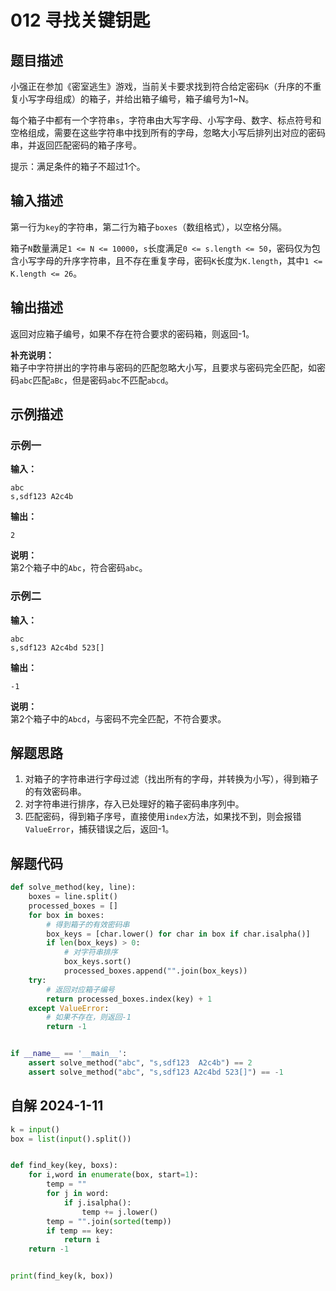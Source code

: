 # 012 寻找关键钥匙

## 题目描述

小强正在参加《密室逃生》游戏，当前关卡要求找到符合给定密码`K`（升序的不重复小写字母组成）的箱子，并给出箱子编号，箱子编号为1\~N。

每个箱子中都有一个字符串`s`，字符串由大写字母、小写字母、数字、标点符号和空格组成，需要在这些字符串中找到所有的字母，忽略大小写后排列出对应的密码串，并返回匹配密码的箱子序号。

提示：满足条件的箱子不超过1个。

## 输入描述

第一行为`key`的字符串，第二行为箱子`boxes`（数组格式），以空格分隔。

箱子`N`数量满足`1 <= N <= 10000`，`s`长度满足`0 <= s.length <= 50`，密码仅为包含小写字母的升序字符串，且不存在重复字母，密码`K`长度为`K.length`，其中`1 <= K.length <= 26`。

## 输出描述

返回对应箱子编号，如果不存在符合要求的密码箱，则返回-1。

**补充说明：**  
箱子中字符拼出的字符串与密码的匹配忽略大小写，且要求与密码完全匹配，如密码`abc`匹配`aBc`，但是密码`abc`不匹配`abcd`。

## 示例描述

### 示例一

**输入：**
```text
abc
s,sdf123 A2c4b
```

**输出：**
```text
2
```

**说明：**  
第2个箱子中的`Abc`，符合密码`abc`。

### 示例二

**输入：**
```text
abc
s,sdf123 A2c4bd 523[]
```

**输出：**
```text
-1
```

**说明：**  
第2个箱子中的`Abcd`，与密码不完全匹配，不符合要求。

## 解题思路

1. 对箱子的字符串进行字母过滤（找出所有的字母，并转换为小写），得到箱子的有效密码串。
2. 对字符串进行排序，存入已处理好的箱子密码串序列中。
3. 匹配密码，得到箱子序号，直接使用`index`方法，如果找不到，则会报错`ValueError`，捕获错误之后，返回-1。

## 解题代码
```python
def solve_method(key, line):
    boxes = line.split()
    processed_boxes = []
    for box in boxes:
        # 得到箱子的有效密码串
        box_keys = [char.lower() for char in box if char.isalpha()]
        if len(box_keys) > 0:
            # 对字符串排序
            box_keys.sort()
            processed_boxes.append("".join(box_keys))
    try:
        # 返回对应箱子编号
        return processed_boxes.index(key) + 1
    except ValueError:
        # 如果不存在，则返回-1
        return -1


if __name__ == '__main__':
    assert solve_method("abc", "s,sdf123  A2c4b") == 2
    assert solve_method("abc", "s,sdf123 A2c4bd 523[]") == -1
```

## 自解 2024-1-11
```python
k = input()
box = list(input().split())


def find_key(key, boxs):
    for i,word in enumerate(box, start=1):
        temp = ""
        for j in word:
            if j.isalpha():
                temp += j.lower()
        temp = "".join(sorted(temp))
        if temp == key:
            return i
    return -1


print(find_key(k, box))
```
